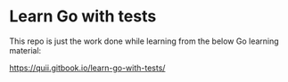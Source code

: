 # Learn Go with tests
This repo is just the work done while learning from the below Go learning material:

<https://quii.gitbook.io/learn-go-with-tests/>